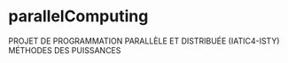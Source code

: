 # parallelComputing
PROJET DE PROGRAMMATION PARALLÈLE ET DISTRIBUÉE (IATIC4-ISTY) MÉTHODES DES PUISSANCES
